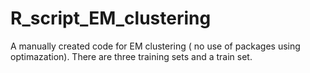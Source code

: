 # R_script_EM_clustering
A manually created code for EM clustering ( no use of packages using optimazation). There are three training sets and a train set.
